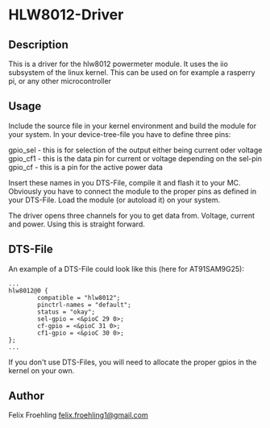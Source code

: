 # HLW8012-Driver

## Description
This is a driver for the hlw8012 powermeter module. It uses the iio subsystem of the linux kernel.
This can be used on for example a rasperry pi, or any other microcontroller

## Usage
Include the source file in your kernel environment and build the module for your system. In your device-tree-file you
have to define three pins:

gpio_sel - this is for selection of the output either being current oder voltage
gpio_cf1 - this is the data pin for current or voltage depending on the sel-pin
gpio_cf - this is a pin for the active power data

Insert these names in you DTS-File, compile it and flash it to your MC. Obviously you have to connect the module
to the proper pins as defined in your DTS-File. Load the module (or autoload it) on your system. 

The driver opens three channels for you to get data from. Voltage, current and power. Using this is straight forward.

## DTS-File
An example of a DTS-File could look like this (here for AT91SAM9G25):


```
...
hlw8012@0 {
        compatible = "hlw8012";
        pinctrl-names = "default";
        status = "okay";
        sel-gpio = <&pioC 29 0>;
        cf-gpio = <&pioC 31 0>;
        cf1-gpio = <&pioC 30 0>;
};
...
```

If you don't use DTS-Files, you will need to allocate the proper gpios in the kernel on your own.

## Author
Felix Froehling <felix.froehling1@gmail.com>


